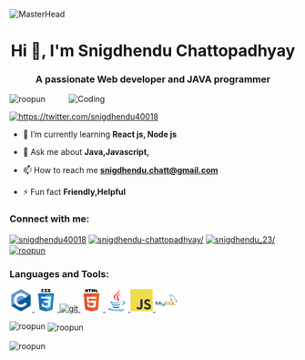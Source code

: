![MasterHead](https://e0.pxfuel.com/wallpapers/66/409/desktop-wallpaper-or-web-development-web-design.jpg)
<h1 align="center">Hi 👋, I'm Snigdhendu Chattopadhyay</h1>
<h3 align="center">A passionate Web developer and JAVA programmer</h3>
<img align="right" alt="Coding" width="400" src="https://camo.githubusercontent.com/5ddf73ad3a205111cf8c686f687fc216c2946a75005718c8da5b837ad9de78c9/68747470733a2f2f7468756d62732e6766796361742e636f6d2f4576696c4e657874446576696c666973682d736d616c6c2e676966")>


<p align="left"> <img src="https://komarev.com/ghpvc/?username=roopun&label=Profile%20views&color=0e75b6&style=flat" alt="roopun" /> </p>

<p align="left"> <a href="https://twitter.com/https://twitter.com/snigdhendu40018" target="blank"><img src="https://img.shields.io/twitter/follow/https://twitter.com/snigdhendu40018?logo=twitter&style=for-the-badge" alt="https://twitter.com/snigdhendu40018" /></a> </p>

- 🌱 I’m currently learning **React js, Node js**

- 💬 Ask me about **Java,Javascript,**

- 📫 How to reach me **snigdhendu.chatt@gmail.com**

- ⚡ Fun fact **Friendly,Helpful**

<h3 align="left">Connect with me:</h3>
<p align="left">
<a href="https://twitter.com/snigdhendu40018" target="blank"><img align="center" src="https://raw.githubusercontent.com/rahuldkjain/github-profile-readme-generator/master/src/images/icons/Social/twitter.svg" alt="snigdhendu40018" height="30" width="40" /></a>
<a href="https://linkedin.com/in/snigdhendu-chattopadhyay/" target="blank"><img align="center" src="https://raw.githubusercontent.com/rahuldkjain/github-profile-readme-generator/master/src/images/icons/Social/linked-in-alt.svg" alt="snigdhendu-chattopadhyay/" height="30" width="40" /></a>
<a href="https://instagram.com/snigdhendu_23/" target="blank"><img align="center" src="https://raw.githubusercontent.com/rahuldkjain/github-profile-readme-generator/master/src/images/icons/Social/instagram.svg" alt="snigdhendu_23/" height="30" width="40" /></a>
<a href="https://www.leetcode.com/roopun" target="blank"><img align="center" src="https://raw.githubusercontent.com/rahuldkjain/github-profile-readme-generator/master/src/images/icons/Social/leet-code.svg" alt="roopun" height="30" width="40" /></a>
</p>

<h3 align="left">Languages and Tools:</h3>
<p align="left"> <a href="https://www.cprogramming.com/" target="_blank" rel="noreferrer"> <img src="https://raw.githubusercontent.com/devicons/devicon/master/icons/c/c-original.svg" alt="c" width="40" height="40"/> </a> <a href="https://www.w3schools.com/css/" target="_blank" rel="noreferrer"> <img src="https://raw.githubusercontent.com/devicons/devicon/master/icons/css3/css3-original-wordmark.svg" alt="css3" width="40" height="40"/> </a> <a href="https://git-scm.com/" target="_blank" rel="noreferrer"> <img src="https://www.vectorlogo.zone/logos/git-scm/git-scm-icon.svg" alt="git" width="40" height="40"/> </a> <a href="https://www.w3.org/html/" target="_blank" rel="noreferrer"> <img src="https://raw.githubusercontent.com/devicons/devicon/master/icons/html5/html5-original-wordmark.svg" alt="html5" width="40" height="40"/> </a> <a href="https://www.java.com" target="_blank" rel="noreferrer"> <img src="https://raw.githubusercontent.com/devicons/devicon/master/icons/java/java-original.svg" alt="java" width="40" height="40"/> </a> <a href="https://developer.mozilla.org/en-US/docs/Web/JavaScript" target="_blank" rel="noreferrer"> <img src="https://raw.githubusercontent.com/devicons/devicon/master/icons/javascript/javascript-original.svg" alt="javascript" width="40" height="40"/> </a> <a href="https://www.mysql.com/" target="_blank" rel="noreferrer"> <img src="https://raw.githubusercontent.com/devicons/devicon/master/icons/mysql/mysql-original-wordmark.svg" alt="mysql" width="40" height="40"/> </a> </p>

<p><img align="left" src="https://github-readme-stats.vercel.app/api/top-langs?username=roopun&show_icons=true&locale=en&layout=compact" alt="roopun" /></p>

<p>&nbsp;<img align="center" src="https://github-readme-stats.vercel.app/api?username=roopun&show_icons=true&locale=en" alt="roopun" /></p>

<p><img align="center" src="https://github-readme-streak-stats.herokuapp.com/?user=roopun&" alt="roopun" /></p>


